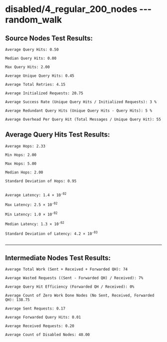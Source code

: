 # disabled/4_regular_200_nodes --- random_walk
## Source Nodes Test Results:
	Average Query Hits: 0.50

	Median Query Hits: 0.00

	Max Query Hits: 2.00

	Average Unique Query Hits: 0.45

	Average Total Retries: 4.15

	Average Initialized Requests: 20.75

	Average Success Rate (Unique Query Hits / Initialized Requests): 3 %

	Average Redundant Query Hits (Unique Query Hits - Query Hits): 5 %

	Average Overhead Per Query Hit (Total Messages / Unique Query Hit): 55



## Average Query Hits Test Results:
<pre><code>Average Hops: 2.33

Min Hops: 2.00

Max Hops: 5.00

Median Hops: 2.00

Standard Deviation of Hops: 0.95


Average Latency: 1.4 × 10<sup>-02</sup>

Max Latency: 2.5 × 10<sup>-02</sup>

Min Latency: 1.0 × 10<sup>-02</sup>

Median Latency: 1.3 × 10<sup>-02</sup>

Standard Deviation of Latency: 4.2 × 10<sup>-03</sup>

</code></pre>

---------------------------------------------
## Intermediate Nodes Test Results:

	Average Total Work (Sent + Received + Forwarded QH): 74

	Average Wasted Requests ((Sent - Forwarded QH) / Received): 7%

	Average Query Hit Efficiency (Forwarded QH / Received): 0%

	Average Count of Zero Work Done Nodes (No Sent, Received, Forwarded QH): 138.75

	Average Sent Requests: 0.17

	Average Forwarded Query Hits: 0.01

	Average Received Requests: 0.20

	Average Count of Disabled Nodes: 40.00

